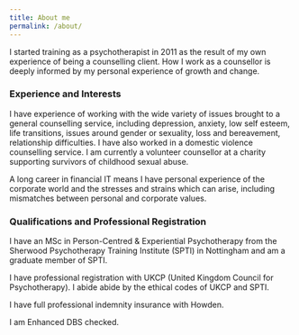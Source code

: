 ```yaml
---
title: About me
permalink: /about/
---
```

I started training as a psychotherapist in 2011 as the result of my own experience of being a counselling client. How I work as a counsellor is deeply informed by my personal experience of growth and change.

### Experience and Interests

I have experience of working with the wide variety of issues brought to a general counselling service, including depression, anxiety, low self esteem, life transitions, issues around gender or sexuality, loss and bereavement, relationship difficulties. I have also worked in a domestic violence counselling service. I am currently a volunteer counsellor at a charity supporting survivors of childhood sexual abuse. 

A long career in financial IT means I have personal experience of the corporate world and the stresses and strains which can arise, including mismatches between personal and corporate values. 

### Qualifications and Professional Registration

I have an MSc in Person-Centred &amp; Experiential Psychotherapy from the Sherwood Psychotherapy Training Institute (SPTI) in Nottingham and am a graduate member of SPTI.

I have professional registration with UKCP (United Kingdom Council for Psychotherapy). I abide abide by the ethical codes of UKCP and  SPTI.

I have full professional indemnity insurance with Howden.

I am Enhanced DBS checked.
